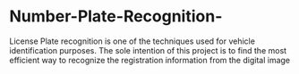 # Number-Plate-Recognition-
License Plate recognition is one of the techniques used for vehicle
identification purposes. The sole intention of this project is to find the most
efficient way to recognize the registration information from the digital image

